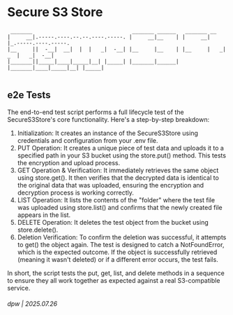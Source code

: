 # Secure S3 Store

```
 _______                                _______ ______   _______ __                    
|     __|.-----.----.--.--.----.-----. |     __|__    | |     __|  |_.-----.----.-----.
|__     ||  -__|  __|  |  |   _|  -__| |__     |__    | |__     |   _|  _  |   _|  -__|
|_______||_____|____|_____|__| |_____| |_______|______| |_______|____|_____|__| |_____|
                                                                                       
```

## e2e Tests

The end-to-end test script performs a full lifecycle test of the SecureS3Store's core functionality.  Here's a step-by-step breakdown:

   1. Initialization: It creates an instance of the SecureS3Store using credentials and configuration from your .env file.
   2. PUT Operation: It creates a unique piece of test data and uploads it to a specified path in your S3 bucket using the store.put() method. This tests the encryption and upload process.
   3. GET Operation & Verification: It immediately retrieves the same object using store.get(). It then verifies that the decrypted data is identical to the original data that was uploaded, ensuring the encryption and decryption process is working correctly.
   4. LIST Operation: It lists the contents of the "folder" where the test file was uploaded using store.list() and confirms that the newly created file appears in the list.
   5. DELETE Operation: It deletes the test object from the bucket using store.delete().
   6. Deletion Verification: To confirm the deletion was successful, it attempts to get() the object again. The test is designed to catch a NotFoundError, which is the expected outcome. If the object is successfully retrieved (meaning it wasn't deleted) or if a different error occurs, the test fails.


In short, the script tests the put, get, list, and delete methods in a sequence to ensure they all work together as expected against a real S3-compatible service.

###### dpw | 2025.07.26

